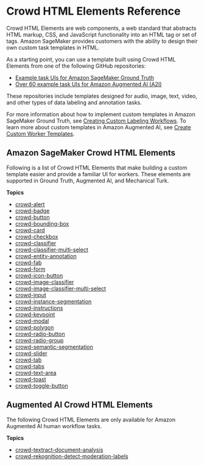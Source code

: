 # Crowd HTML Elements Reference<a name="sms-ui-template-reference"></a>

Crowd HTML Elements are web components, a web standard that abstracts HTML markup, CSS, and JavaScript functionality into an HTML tag or set of tags\. Amazon SageMaker provides customers with the ability to design their own custom task templates in HTML\. 

As a starting point, you can use a template built using Crowd HTML Elements from one of the following GitHub repositories: 
+ [Example task UIs for Amazon SageMaker Ground Truth](https://github.com/aws-samples/amazon-sagemaker-ground-truth-task-uis)
+ [Over 60 example task UIs for Amazon Augmented AI \(A2I\)](https://github.com/aws-samples/amazon-a2i-sample-task-uis)

These repositories include templates designed for audio, image, text, video, and other types of data labeling and annotation tasks\. 

For more information about how to implement custom templates in Amazon SageMaker Ground Truth, see [Creating Custom Labeling Workflows](sms-custom-templates.md)\. To learn more about custom templates in Amazon Augmented AI, see [Create Custom Worker Templates](a2i-custom-templates.md)\.

## Amazon SageMaker Crowd HTML Elements<a name="general-topiclist"></a>

Following is a list of Crowd HTML Elements that make building a custom template easier and provide a familiar UI for workers\. These elements are supported in Ground Truth, Augmented AI, and Mechanical Turk\.

**Topics**
+ [crowd\-alert](sms-ui-template-crowd-alert.md)
+ [crowd\-badge](sms-ui-template-crowd-badge.md)
+ [crowd\-button](sms-ui-template-crowd-button.md)
+ [crowd\-bounding\-box](sms-ui-template-crowd-bounding-box.md)
+ [crowd\-card](sms-ui-template-crowd-card.md)
+ [crowd\-checkbox](sms-ui-template-crowd-checkbox.md)
+ [crowd\-classifier](sms-ui-template-crowd-classifier.md)
+ [crowd\-classifier\-multi\-select](sms-ui-template-crowd-classifier-multi-select.md)
+ [crowd\-entity\-annotation](sms-ui-template-crowd-entity-annotation.md)
+ [crowd\-fab](sms-ui-template-crowd-fab.md)
+ [crowd\-form](sms-ui-template-crowd-form.md)
+ [crowd\-icon\-button](sms-ui-template-crowd-icon-button.md)
+ [crowd\-image\-classifier](sms-ui-template-crowd-image-classifier.md)
+ [crowd\-image\-classifier\-multi\-select](sms-ui-template-crowd-image-classifier-multi.md)
+ [crowd\-input](sms-ui-template-crowd-input.md)
+ [crowd\-instance\-segmentation](sms-ui-template-crowd-instance-segmentation.md)
+ [crowd\-instructions](sms-ui-template-crowd-instructions.md)
+ [crowd\-keypoint](sms-ui-template-crowd-keypoint.md)
+ [crowd\-modal](sms-ui-template-crowd-modal.md)
+ [crowd\-polygon](sms-ui-template-crowd-polygon.md)
+ [crowd\-radio\-button](sms-ui-template-crowd-radio-button.md)
+ [crowd\-radio\-group](sms-ui-template-crowd-radio-group.md)
+ [crowd\-semantic\-segmentation](sms-ui-template-crowd-semantic-segmentation.md)
+ [crowd\-slider](sms-ui-template-crowd-slider.md)
+ [crowd\-tab](sms-ui-template-crowd-tab.md)
+ [crowd\-tabs](sms-ui-template-crowd-tabs.md)
+ [crowd\-text\-area](sms-ui-template-crowd-text-area.md)
+ [crowd\-toast](sms-ui-template-crowd-toast.md)
+ [crowd\-toggle\-button](sms-ui-template-crowd-toggle-button.md)

## Augmented AI Crowd HTML Elements<a name="crowd-elements-a2i-list"></a>

The following Crowd HTML Elements are only available for Amazon Augmented AI human workflow tasks\.

**Topics**
+ [crowd\-textract\-document\-analysis](a2i-crowd-textract-detection.md)
+ [crowd\-rekognition\-detect\-moderation\-labels](a2i-crowd-rekognition-detection.md)